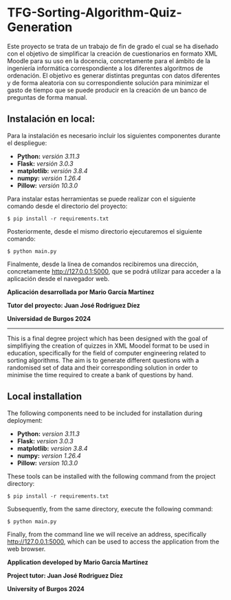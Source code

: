 # TFG-Sorting-Algorithm-Quiz-Generation

Este proyecto se trata de un trabajo de fin de grado el cual se ha diseñado con el objetivo de simplificar la creación de cuestionarios en formato XML Moodle para su uso en la docencia, concretamente para el ámbito de la ingeniería informática correspondiente a los diferentes algoritmos de ordenación. El objetivo es generar distintas preguntas con datos diferentes y de forma aleatoria con su correspondiente solución para minimizar el gasto de tiempo que se puede producir en la creación de un banco de preguntas de forma manual.

## Instalación en local:

Para la instalación es necesario incluir los siguientes componentes durante el despliegue:

* **Python:** *versión 3.11.3*
* **Flask:** *versión 3.0.3*
* **matplotlib:** *versión 3.8.4*
* **numpy:** *versión 1.26.4*
* **Pillow:** *versión 10.3.0*

Para instalar estas herramientas se puede realizar con el siguiente comando desde el directorio del proyecto:

    $ pip install -r requirements.txt

Posteriormente, desde el mismo directorio ejecutaremos el siguiente comando:

    $ python main.py

Finalmente, desde la línea de comandos recibiremos una dirección, concretamente http://127.0.0.1:5000, que se podrá utilizar para acceder a la aplicación desde el navegador web.


**Aplicación desarrollada por Mario García Martínez**

**Tutor del proyecto: Juan José Rodriguez Díez**

**Universidad de Burgos 2024**

-------------------------------------------------------------------------------------------------------------------------------------------

This is a final degree project which has been designed with the goal of simplifiying the creation of quizzes in XML Moodel format to be used in education, specifically for the field of 
computer engineering related to sorting algorithms. The aim is to generate different questions with a randomised set of data and their corresponding solution in order to minimise the 
time required to create a bank of questions by hand.

## Local installation

The following components need to be included for installation during deployment:

* **Python:** *version 3.11.3*
* **Flask:** *version 3.0.3*
* **matplotlib:** *version 3.8.4*
* **numpy:** *version 1.26.4*
* **Pillow:** *version 10.3.0*

These tools can be installed with the following command from the project directory:

    $ pip install -r requirements.txt

Subsequently, from the same directory, execute the following command:

    $ python main.py

Finally, from the command line we will receive an address, specifically http://127.0.0.1:5000, which can be used to access the application from the web browser.


**Application developed by Mario García Martínez**

**Project tutor: Juan José Rodriguez Díez**

**University of Burgos 2024**

